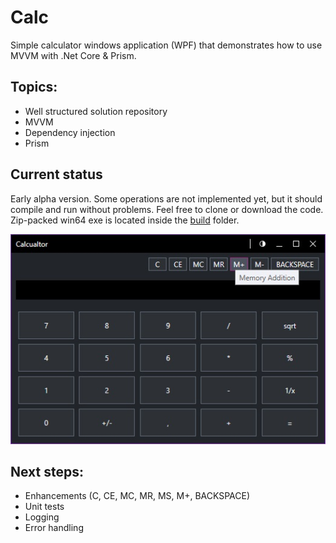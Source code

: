 # Calc
Simple calculator windows application (WPF) that demonstrates how to use MVVM with .Net Core & Prism.

## Topics:

- Well structured solution repository
- MVVM
- Dependency injection
- Prism

## Current status
Early alpha version. Some operations are not implemented yet, but it should compile and run without problems.
Feel free to clone or download the code. Zip-packed win64 exe is located inside the <a href="https://github.com/wdefender/calc/tree/master/build">build</a> folder. 

<img alt="Calc screenshot" width="525" heigth="350" src="https://github.com/wdefender/calc/blob/master/calc.jpg">

## Next steps:

- Enhancements (C, CE, MC, MR, MS, M+, BACKSPACE)
- Unit tests
- Logging
- Error handling
